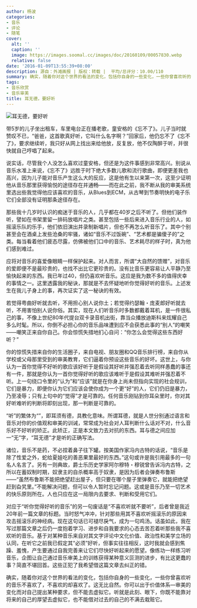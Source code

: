 ```yaml
---
author: 杨波
categories:
- 音乐
- 评论
- 随笔
cover:
  alt: ''
  caption: ''
  image: https://images.soomal.cc/images/doc/20160109/00057830.webp
  relative: false
date: '2016-01-09T13:55:39+08:00'
description: 源自：外滩画报 | 版权：转载 |  平均/总评分：10.00/110
summary: 确实，随着你对这个世界的看法的变化，包括你自身的一些变化，一些你曾喜欢听的音乐不喜欢了，不喜欢的却喜欢了。这无比自然。你可以出于价值体系―审美的变化而对自己提出某种要求，但不能去虚拟它。听就是此刻、眼下，你既不能靠对将来的自己的厚望去虚拟它，也不能借对过去的自己的不满去栽赃它……
tags:
- 音乐欣赏
- 音乐审美
title: 耳无德，要好听
---
```


![耳无德，要好听](https://images.soomal.cc/images/doc/20160109/00057830.webp)





带5岁的儿子坐出租车，车里电台正在播老歌，童安格的《忘不了》。儿子当时就赞叹不已，“爸爸，这首歌真好听，它叫什么名字啊？”回家后，他仍忘不了《忘不了》，要求继续听，我只好从网上找出来给他放，反复放，他不仅陶醉于听，并很快就自己哼唱了起来。

说实话，尽管我个人没怎么喜欢过童安格，但还是为这件事感到非常高兴。别说从音乐水准上来说，《忘不了》远胜于时下绝大多数儿歌和流行歌曲，即便更差我也高兴，因为儿子能对音乐产生这么大的反应，这是他有生以来第一次，这至少证明他从音乐那里获得愉悦的途径存在并通畅――而在此之前，我不断从我的审美系统里选出些我觉得他应该喜欢的音乐，从Blues到ECM，从古琴到节奏明快的电子乐它们全部没有证明那条途径存在。

那些我十几岁时认识的痴迷于音乐的人，几乎都在40岁之后不听了。但他们装作听，譬如在书架里留一排码放唱片之类。甚至包括一些后来进入音乐行业的人，如摇滚乐队的乐手，他们依旧演出并录制新唱片，但也不再怎么听音乐了。其中个别甚至会在酒桌上发些沧桑的牢骚，诸如“音乐不过饭碗”、“艺术都是骗傻子的”之类。每当看着他们疲态尽露，仿佛被他们口中的音乐、艺术耗尽的样子时，真为他们感到难过。

应将对音乐的喜爱像眼睛一样保护起来。对人而言，所谓“大自然的馈赠”，对音乐的爱即便不是最珍贵的，也找不出比它更珍贵的。没有比音乐更容易让人平静乃至愉快起来的东西。我已年过40，但仍喜欢听音乐。这应是我为数不多的值得庆幸的事情之一。这里透露我的秘诀，那就是不去怀疑地听你觉得好听的音乐。上述发生在我儿子身上的事，再次证实了这一秘诀的有效。

若觉得粤曲好听就去听，不用担心别人说你土；若觉得约瑟翰・庞麦郎好听就去听，不用害怕别人说你俗。其实，现在人们听音乐时多数都戴着耳机，是一件很私己的事，不像上世纪80年代提台双卡录音机出街，靠当众播放迪斯科来炫耀自己多么时髦。所以，你倒不必担心你的音乐品味遭到应不会获悉此事的“别人”的嘲笑――嘲笑正来自你自己。你会惊慌失措地扪心自问：“你怎么会觉得这些东西好听？”

你的惊慌失措来自你的生活圈子，来自电视、朋友圈和QQ音乐排行榜，来自你从学校或父母那里受到的审美教育，它们逼着你预设这些音乐的好坏。这世上，与你认为一首你觉得不好听的歌应该好听于是假设其好听并强忍着去听同样愚蠢的事还有一件，那就是你认为一首你觉得好听的歌应该难听于是假设其难听并强忍着不听。上一句绕口令里的“认为”和“应该”就是在你身上尚未但指向实现的社会规训，它们是暴力，即便你认为它们应该会使你成为一个更“好”的人，它们仍旧是暴力，乃至凌辱；只有上句中的“觉得”才是可靠的。任何音乐刚钻到你耳朵里时，你对其好听难听的判断将即刻出现，那一判断是可靠的。

“听”的繁体为“”，即耳须有德，具教化意味。所谓耳德，就是人世分别通过语言和音乐对你的价值观和审美的训诫，常常成为社会对人耳判断什么话对不对，什么音乐好不好听的矫正。此矫正，正是本文致力去对抗的东西。耳与德之间应加一“无”字，“耳无德”才是听的正确写法。

诸位，音乐不是药，不必捏着鼻子往下罐。按美国作家冯内古特的话说，“音乐是除了性爱之外，蛇给夏娃吃的善恶果里最好的东西。”这句或许是我引用最多的一句名人名言了。另有一则典故，爵士乐历史学家阿尔穆特・穆锐曾告诉冯内古特，之所以在蓄奴制时期，奴隶主的自杀概率高于奴隶，是因为后者会弹奏布鲁斯――“虽然布鲁斯不能把绝望赶出屋子，但只要在哪个屋子里弹奏它，就能把绝望赶到旮旯里。”不能解决问题，但可以令人暂时忘记问题。这或是音乐乃至一切艺术的快乐原则所在。人也只应在这一局限内去要求、判断和受用它们。

对应于“听你觉得好听的音乐”的另一句废话是“不喜欢听就不要听”，后者曾是我近20年前一篇文章的标题。当时怒气冲冲，针对那些用其不喜欢听摇滚乐的原因来攻击摇滚乐的神经病。现在这句话已可褪尽戾气，成为一句鸡汤。话虽如此，我在写过那篇文章之后仍一度抱着学习、进步和自我要求的心态去苦忍着听那些我不喜欢听的音乐。基于对某种音乐来自对其文字评论中文化价值、政治性和美学立场的认同，在听它之前我已假定其“必须”好听，但事实往往相反，这时我就会感到焦躁、羞愧，产生要通过自我完善来让它们尽快好听起来的愿望。像练功一样练习听音乐，企图让自己通过音乐审美上的训练获得某种意义叵测的进步，有比这更蠢的事？简直不堪回首。这些正犯了我希望借这篇文章去纠正的错。

确实，随着你对这个世界的看法的变化，包括你自身的一些变化，一些你曾喜欢听的音乐不喜欢了，不喜欢的却喜欢了。这无比自然。你可以出于价值体系―审美的变化而对自己提出某种要求，但不能去虚拟它。听就是此刻、眼下，你既不能靠对将来的自己的厚望去虚拟它，也不能借对过去的自己的不满去栽赃它。